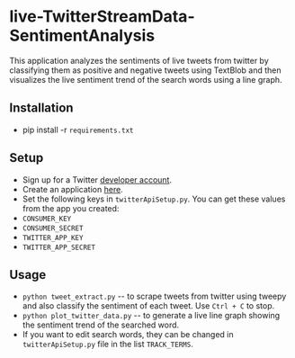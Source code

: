 # live-TwitterStreamData-SentimentAnalysis
This application analyzes the sentiments of live tweets from twitter by classifying them as positive and negative tweets using TextBlob and then visualizes the live sentiment trend of the search words using a line graph.

## Installation
- pip install -r `requirements.txt`

## Setup
- Sign up for a Twitter [developer account](https://developer.twitter.com/). 
- Create an application [here](https://developer.twitter.com/en/apps).
- Set the following keys in `twitterApiSetup.py`. You can get these values from the app you created:
- `CONSUMER_KEY`
- `CONSUMER_SECRET`
- `TWITTER_APP_KEY`
- `TWITTER_APP_SECRET`

## Usage
- `python tweet_extract.py` -- to scrape tweets from twitter using tweepy and also classify the sentiment of each tweet. Use `Ctrl + C` to stop.
- `python plot_twitter_data.py` -- to generate a live line graph showing the sentiment trend of the searched word.
- If you want to edit search words, they can be changed in `twitterApiSetup.py` file in the list `TRACK_TERMS`.

